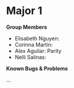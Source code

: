 # Major 1

**Group Members**

- Elisabeth Nguyen: 
- Corinna Martin:
- Alex Aguilar: Parity
- Nelli Salinas: 

**Known Bugs & Problems**

...
